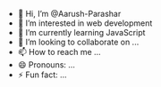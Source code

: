 - 👋 Hi, I’m @Aarush-Parashar
- 👀 I’m interested in web development
- 🌱 I’m currently learning JavaScript
- 💞️ I’m looking to collaborate on ...
- 📫 How to reach me ...
- 😄 Pronouns: ...
- ⚡ Fun fact: ...

<!---
Aarush-Parashar/Aarush-Parashar is a ✨ special ✨ repository because its `README.md` (this file) appears on your GitHub profile.
You can click the Preview link to take a look at your changes.
--->
